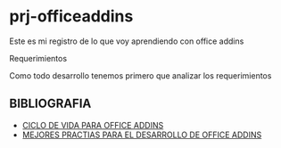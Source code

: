 prj-officeaddins
=========================================================


Este es mi registro de lo que voy aprendiendo con office addins

Requerimientos

Como todo desarrollo tenemos primero que analizar los requerimientos




BIBLIOGRAFIA
-----------------

+ [CICLO DE VIDA PARA OFFICE ADDINS](https://learn.microsoft.com/en-us/office/dev/add-ins/overview/core-concepts-office-add-ins)
+ [MEJORES PRACTIAS PARA EL DESARROLLO DE OFFICE ADDINS](https://learn.microsoft.com/en-us/office/dev/add-ins/concepts/add-in-development-best-practices)
